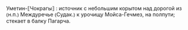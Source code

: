---
---

Уметин-⟦Чокрагы⟧
: источник с небольшим корытом над дорогой из ⦅н.п.⦆ Междуречье ⦅Судак.⦆ к урочищу Мойса-Гечмез, на полпути; стекает в балку Пагарча. 
